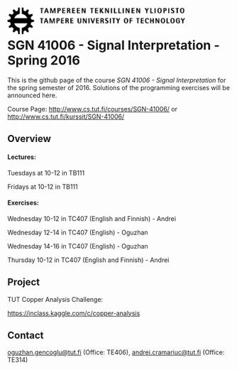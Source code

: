 <a href="url"><img src="https://github.com/ogencoglu/SGN41006_Spring2016/blob/master/tut_logo.png" align="left"  width="400" ></a>
<br>
<br>
SGN 41006 - Signal Interpretation - Spring 2016
=======

This is the github page of the course *SGN 41006 - Signal Interpretation* for the spring semester of 2016. 
Solutions of the programming exercises will be announced here.

Course Page: http://www.cs.tut.fi/courses/SGN-41006/ or http://www.cs.tut.fi/kurssit/SGN-41006/

Overview
------------

#### Lectures:
Tuesdays at 10-12 in TB111

Fridays at 10-12 in TB111

#### Exercises:
Wednesday 10-12 in TC407 (English and Finnish) - Andrei

Wednesday 12-14 in TC407 (English) - Oguzhan

Wednesday 14-16 in TC407 (English) - Oguzhan

Thursday  10-12 in TC407 (English and Finnish) - Andrei

Project
--------

TUT Copper Analysis Challenge:

https://inclass.kaggle.com/c/copper-analysis


## Contact
oguzhan.gencoglu@tut.fi (Office: TE406), andrei.cramariuc@tut.fi (Office: TE314)